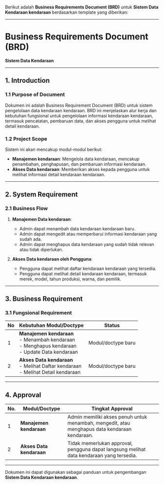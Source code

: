 Berikut adalah **Business Requirements Document (BRD)** untuk **Sistem Data Kendaraan kendaraan** berdasarkan template yang diberikan:

---

# **Business Requirements Document (BRD)**  
**Sistem Data Kendaraan**  

---

## **1. Introduction**  

### **1.1 Purpose of Document**  
Dokumen ini adalah Business Requirement Document (BRD) untuk sistem pengelolaan data kendaraan kendaraan. BRD ini menjelaskan alur kerja dan kebutuhan fungsional untuk pengelolaan informasi kendaraan kendaraan, termasuk pencatatan, pembaruan data, dan akses pengguna untuk melihat detail kendaraan.  

### **1.2 Project Scope**  
Sistem ini akan mencakup modul-modul berikut:  
- **Manajemen kendaraan**: Mengelola data kendaraan, mencakup penambahan, penghapusan, dan pembaruan informasi kendaraan.  
- **Akses Data kendaraan**: Memberikan akses kepada pengguna untuk melihat informasi detail kendaraan kendaraan.  

---

## **2. System Requirement**  

### **2.1 Business Flow**  

1. **Manajemen Data kendaraan**:  
   - Admin dapat menambah data kendaraan kendaraan baru.  
   - Admin dapat mengedit atau memperbarui informasi kendaraan yang sudah ada.  
   - Admin dapat menghapus data kendaraan yang sudah tidak relevan atau tidak diperlukan.  

2. **Akses Data kendaraan oleh Pengguna**:  
   - Pengguna dapat melihat daftar kendaraan kendaraan yang tersedia.  
   - Pengguna dapat melihat detail kendaraan kendaraan, termasuk merek, model, tahun produksi, warna, dan pemilik.  

---

## **3. Business Requirement**  

### **3.1 Fungsional Requirement**  

| No | Kebutuhan Modul/Doctype                  | Status             |  
|----|------------------------------------------|--------------------|  
| 1  | **Manajemen kendaraan**<br>- Menambah kendaraan<br>- Menghapus kendaraan<br>- Update Data kendaraan | Modul/doctype baru |  
| 2  | **Akses Data kendaraan**<br>- Melihat Daftar kendaraan<br>- Melihat Detail kendaraan | Modul/doctype baru |  

---

## **4. Approval**  

| No. | Modul/Doctype             | Tingkat Approval                                               |  
|-----|----------------------------|----------------------------------------------------------------|  
| 1   | **Manajemen kendaraan**        | Admin memiliki akses penuh untuk menambah, mengedit, atau menghapus data kendaraan kendaraan. |  
| 2   | **Akses Data kendaraan**       | Tidak memerlukan approval, pengguna dapat langsung melihat data kendaraan yang tersedia. |  

---

Dokumen ini dapat digunakan sebagai panduan untuk pengembangan **Sistem Data Kendaraan kendaraan**.